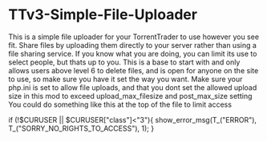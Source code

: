 # TTv3-Simple-File-Uploader
This is a simple file uploader for your TorrentTrader to use however you see fit. Share files by uploading them directly to your server
rather than using a file sharing service. If you know what you are doing, you can limit its use to select people, but thats up to you.
This is a base to start with and only allows users above level 6 to delete files, and is open for anyone on the site to use, so make sure you have it set the way you want.
Make sure your php.ini is set to allow file uploads, and that you dont set the allowed upload size in this mod to exceed upload_max_filesize and post_max_size setting
You could do something like this at the top of the file to limit access

if (!$CURUSER || $CURUSER["class"]<"3"){
    show_error_msg(T_("ERROR"), T_("SORRY_NO_RIGHTS_TO_ACCESS"), 1);
}
